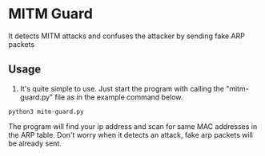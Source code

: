 # MITM Guard

It detects MITM attacks and confuses the attacker by sending fake ARP packets

## Usage

1. It's quite simple to use. Just start the program with calling the "mitm-guard.py" file as in the example command below.
```
python3 mitm-guard.py
```

The program will find your ip address and scan for same MAC addresses in the ARP table. Don't worry when it detects an attack, fake arp packets will be already sent.
